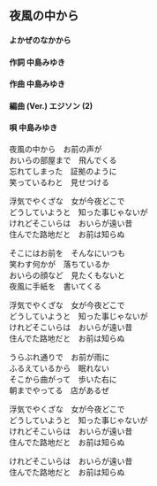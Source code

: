 ## 夜風の中から
#### よかぜのなかから

#### 作詞        中島みゆき
#### 作曲        中島みゆき
#### 編曲 (Ver.) エジソン (2)
#### 唄          中島みゆき



夜風の中から　お前の声が  
おいらの部屋まで　飛んでくる  
忘れてしまった　証拠のように  
笑っているわと　見せつける  

浮気でやくざな　女が今夜どこで  
どうしていようと　知った事じゃないが  
けれどそこいらは　おいらが遠い昔  
住んでた路地だと　お前は知らぬ  



そこにはお前を　そんなにいつも  
笑わす何かが　落ちているか  
おいらの顔など　見たくもないと  
夜風に手紙を　書いてくる  

浮気でやくざな　女が今夜どこで  
どうしていようと　知った事じゃないが  
けれどそこいらは　おいらが遠い昔  
住んでた路地だと　お前は知らぬ  



うらぶれ通りで　お前が雨に  
ふるえているから　眠れない  
そこから曲がって　歩いた右に  
朝までやってる　店があるぜ  

浮気でやくざな　女が今夜どこで  
どうしていようと　知った事じゃないが  
けれどそこいらは　おいらが遠い昔  
住んでた路地だと　お前は知らぬ    

けれどそこいらは　おいらが遠い昔  
住んでた路地だと　お前は知らぬ

